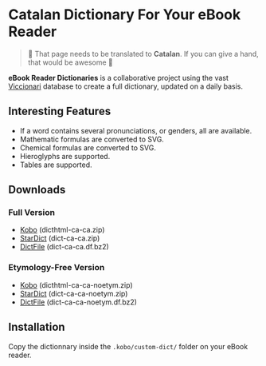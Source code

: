 # Catalan Dictionary For Your eBook Reader

> 🥇 That page needs to be translated to **Catalan**. If you can give a hand, that would be awesome 🥰

**eBook Reader Dictionaries** is a collaborative project using the vast [Viccionari](https://ca.wiktionary.org/) database to create a full dictionary, updated on a daily basis.

## Interesting Features

- If a word contains several pronunciations, or genders, all are available.
- Mathematic formulas are converted to SVG.
- Chemical formulas are converted to SVG.
- Hieroglyphs are supported.
- Tables are supported.

## Downloads

### Full Version

- [Kobo](https://github.com/BoboTiG/ebook-reader-dict/releases/download/ca/dicthtml-ca-ca.zip) (dicthtml-ca-ca.zip)
- [StarDict](https://github.com/BoboTiG/ebook-reader-dict/releases/download/ca/dict-ca-ca.zip) (dict-ca-ca.zip)
- [DictFile](https://github.com/BoboTiG/ebook-reader-dict/releases/download/ca/dict-ca-ca.df.bz2) (dict-ca-ca.df.bz2)

### Etymology-Free Version

- [Kobo](https://github.com/BoboTiG/ebook-reader-dict/releases/download/ca/dicthtml-ca-ca-noetym.zip) (dicthtml-ca-ca-noetym.zip)
- [StarDict](https://github.com/BoboTiG/ebook-reader-dict/releases/download/ca/dict-ca-ca-noetym.zip) (dict-ca-ca-noetym.zip)
- [DictFile](https://github.com/BoboTiG/ebook-reader-dict/releases/download/ca/dict-ca-ca-noetym.df.bz2) (dict-ca-ca-noetym.df.bz2)

## Installation

Copy the dictionnary inside the `.kobo/custom-dict/` folder on your eBook reader.
